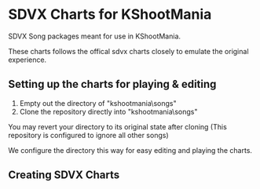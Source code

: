 # SDVX Charts for KShootMania #

SDVX Song packages meant for use in KShootMania. 

These charts follows the offical sdvx charts closely to emulate the original experience.

## Setting up the charts for playing & editing ##
1. Empty out the directory of "kshootmania\songs"
2. Clone the repository directly into "kshootmania\songs"

You may revert your directory to its original state after cloning (This repository is configured to ignore all other songs)

We configure the directory this way for easy editing and playing the charts.

## Creating SDVX Charts ##